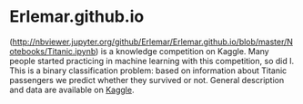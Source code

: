 # Erlemar.github.io

(http://nbviewer.jupyter.org/github/Erlemar/Erlemar.github.io/blob/master/Notebooks/Titanic.ipynb) is a knowledge competition on Kaggle. Many people started practicing in machine learning with this competition, so did I. This is a binary classification problem: based on information about Titanic passengers we predict whether they survived or not. General description and data are available on [Kaggle](https://www.kaggle.com/c/titanic).
